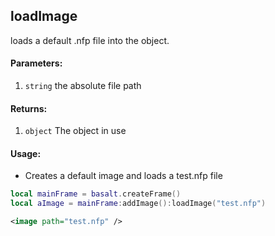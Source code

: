 ## loadImage
loads a default .nfp file into the object. 

#### Parameters: 
1. `string` the absolute file path

#### Returns:
1. `object` The object in use

#### Usage:
* Creates a default image and loads a test.nfp file
```lua
local mainFrame = basalt.createFrame()
local aImage = mainFrame:addImage():loadImage("test.nfp")
```
```xml
<image path="test.nfp" />
```